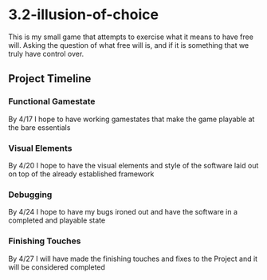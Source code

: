 # **3.2-illusion-of-choice**

This is my small game that attempts to exercise what it means to have free will. Asking the question of what free will is, and if it is something that we truly have control over.

## **Project Timeline**

### Functional Gamestate

By 4/17 I hope to have working gamestates that make the game playable at the bare essentials

### Visual Elements

By 4/20 I hope to have the visual elements and style of the software laid out on top of the already established framework

### Debugging

By 4/24 I hope to have my bugs ironed out and have the software in a completed and playable state

### Finishing Touches

By 4/27 I will have made the finishing touches and fixes to the Project and it will be considered completed
